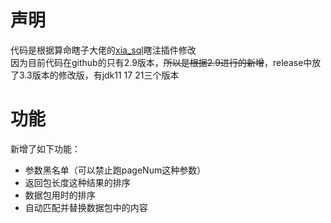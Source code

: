 # 声明
代码是根据算命瞎子大佬的[xia_sql](https://github.com/smxiazi/xia_sql/tree/main)瞎注插件修改<br>
因为目前代码在github的只有2.9版本，~~所以是根据2.9进行的新增~~，release中放了3.3版本的修改版，有jdk11 17 21三个版本<br>

# 功能
新增了如下功能：<br>
- 参数黑名单（可以禁止跑pageNum这种参数）
- 返回包长度这种结果的排序
- 数据包用时的排序
- 自动匹配并替换数据包中的内容

